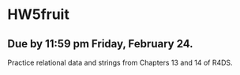 # HW5fruit
## Due by 11:59 pm Friday, February 24.  

Practice relational data and strings from Chapters 13 and 14 of R4DS.
